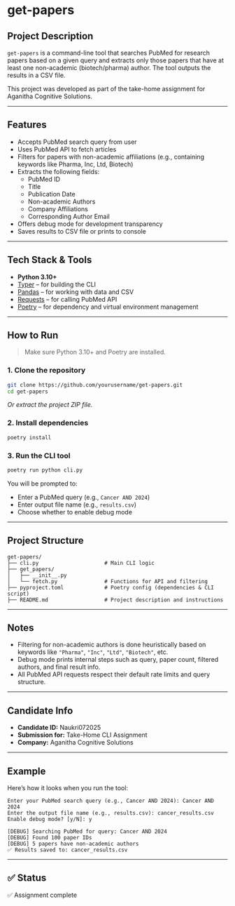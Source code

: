 # get-papers

##  Project Description

`get-papers` is a command-line tool that searches PubMed for research papers based on a given query and extracts only those papers that have at least one non-academic (biotech/pharma) author. The tool outputs the results in a CSV file.

This project was developed as part of the take-home assignment for Aganitha Cognitive Solutions.

---

##  Features

- Accepts PubMed search query from user
- Uses PubMed API to fetch articles
- Filters for papers with non-academic affiliations (e.g., containing keywords like Pharma, Inc, Ltd, Biotech)
- Extracts the following fields:
  - PubMed ID
  - Title
  - Publication Date
  - Non-academic Authors
  - Company Affiliations
  - Corresponding Author Email
- Offers debug mode for development transparency
- Saves results to CSV file or prints to console

---

## Tech Stack & Tools

- **Python 3.10+**
- [Typer](https://typer.tiangolo.com/) – for building the CLI
- [Pandas](https://pandas.pydata.org/) – for working with data and CSV
- [Requests](https://docs.python-requests.org/) – for calling PubMed API
- [Poetry](https://python-poetry.org/) – for dependency and virtual environment management

---

## How to Run

> Make sure Python 3.10+ and Poetry are installed.

### 1. Clone the repository

```bash
git clone https://github.com/yourusername/get-papers.git
cd get-papers
```

_Or extract the project ZIP file._

### 2. Install dependencies

```bash
poetry install
```

### 3. Run the CLI tool

```bash
poetry run python cli.py
```

You will be prompted to:

- Enter a PubMed query (e.g., `Cancer AND 2024`)
- Enter output file name (e.g., `results.csv`)
- Choose whether to enable debug mode

---

## Project Structure

```
get-papers/
├── cli.py                     # Main CLI logic
├── get_papers/
│   ├── __init__.py
│   └── fetch.py               # Functions for API and filtering
├── pyproject.toml             # Poetry config (dependencies & CLI script)
├── README.md                  # Project description and instructions
```

---

## Notes

- Filtering for non-academic authors is done heuristically based on keywords like `"Pharma"`, `"Inc"`, `"Ltd"`, `"Biotech"`, etc.
- Debug mode prints internal steps such as query, paper count, filtered authors, and final result info.
- All PubMed API requests respect their default rate limits and query structure.

---

## Candidate Info

- **Candidate ID:** Naukri072025  
- **Submission for:** Take-Home CLI Assignment  
- **Company:** Aganitha Cognitive Solutions

---

## Example

Here’s how it looks when you run the tool:

```
Enter your PubMed search query (e.g., Cancer AND 2024): Cancer AND 2024
Enter the output file name (e.g., results.csv): cancer_results.csv
Enable debug mode? [y/N]: y

[DEBUG] Searching PubMed for query: Cancer AND 2024
[DEBUG] Found 100 paper IDs
[DEBUG] 5 papers have non-academic authors
✅ Results saved to: cancer_results.csv
```

---

## ✅ Status

✅ Assignment complete
